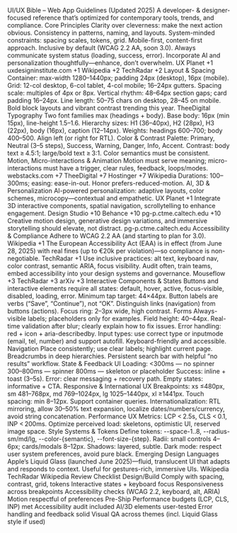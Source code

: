 UI/UX Bible – Web App Guidelines (Updated 2025)
A developer- & designer-focused reference that’s optimized for contemporary tools, trends, and compliance.
Core Principles
Clarity over cleverness: make the next action obvious.
Consistency in patterns, naming, and layouts.
System-minded constraints: spacing scales, tokens, grid.
Mobile-first, content-first approach.
Inclusive by default (WCAG 2.2 AA, soon 3.0).
Always communicate system status (loading, success, error).
Incorporate AI and personalization thoughtfully—enhance, don’t overwhelm.
UX Planet
+1
uxdesigninstitute.com
+1
Wikipedia
+2
TechRadar
+2
Layout & Spacing
Container: max-width 1280–1440px; padding 24px (desktop), 16px (mobile).
Grid: 12-col desktop, 6-col tablet, 4-col mobile; 16–24px gutters.
Spacing scale: multiples of 4px or 8px.
Vertical rhythm: 48–64px section gaps; card padding 16–24px.
Line length: 50–75 chars on desktop, 28–45 on mobile.
Bold block layouts and vibrant contrast trending this year.
TheeDigital
Typography
Two font families max (headings + body).
Base body: 16px (min 15px), line-height 1.5–1.6.
Hierarchy sizes: H1 (36–40px), H2 (28px), H3 (22px), body (16px), caption (12–14px).
Weights: headings 600–700; body 400–500.
Align left (or right for RTL).
Color & Contrast
Palette: Primary, Neutral (3–5 steps), Success, Warning, Danger, Info, Accent.
Contrast: body text ≥ 4.5:1; large/bold text ≥ 3:1.
Color semantics must be consistent.
Motion, Micro-interactions & Animation
Motion must serve meaning; micro-interactions must have a trigger, clear rules, feedback, loops/modes.
webstacks.com
+7
TheeDigital
+7
Hostinger
+7
Wikipedia
Durations: 100–300ms; easing: ease-in-out.
Honor prefers-reduced-motion.
AI, 3D & Personalization
AI-powered personalization: adaptive layouts, color schemes, microcopy—contextual and empathetic.
UX Planet
+1
Integrate 3D interactive components, spatial navigation, scrollytelling to enhance engagement.
Design Studio
+10
Behance
+10
pg-p.ctme.caltech.edu
+10
Creative motion design, generative design variations, and immersive storytelling should elevate, not distract.
pg-p.ctme.caltech.edu
Accessibility & Compliance
Adhere to WCAG 2.2 AA (and starting to plan for 3.0).
Wikipedia
+1
The European Accessibility Act (EAA) is in effect (from June 28, 2025) with real fines (up to €20k per violation)—so compliance is non-negotiable.
TechRadar
+1
Use inclusive practices: alt text, keyboard nav, color contrast, semantic ARIA, focus visibility.
Audit often, train teams, embed accessibility into your design systems and governance.
Mouseflow
+3
TechRadar
+3
arXiv
+3
Interactive Components & States
Buttons and interactive elements require all states: default, hover, active, focus-visible, disabled, loading, error.
Minimum tap target: 44×44px.
Button labels are verbs (“Save”, “Continue”), not “OK”.
Distinguish links (navigation) from buttons (actions).
Focus ring: 2–3px wide, high contrast.
Forms
Always-visible labels; placeholders only for examples.
Field height: 40–44px.
Real-time validation after blur; clearly explain how to fix issues.
Error handling: red + icon + aria-describedby.
Input types: use correct type or inputmode (email, tel, number) and support autofill.
Keyboard-friendly and accessible.
Navigation
Place consistently; use clear labels; highlight current page.
Breadcrumbs in deep hierarchies.
Persistent search bar with helpful “no results” workflow.
State & Feedback UI
Loading:
<300ms — no spinner
300–800ms — spinner
800ms — skeleton or placeholder
Success: inline + toast (3–5s).
Error: clear messaging + recovery path.
Empty states: informative + CTA.
Responsive & International UX
Breakpoints: xs ≤480px, sm 481–768px, md 769–1024px, lg 1025–1440px, xl ≥1441px.
Touch spacing: min 8–12px.
Support container queries.
Internationalization: RTL mirroring, allow 30–50% text expansion, localize dates/numbers/currency, avoid string concatenation.
Performance UX
Metrics: LCP < 2.5s, CLS < 0.1, INP < 200ms.
Optimize perceived load: skeletons, optimistic UI, reserved image space.
Style Systems & Tokens
Define tokens:
--space-1..8, --radius-sm/md/lg, --color-{semantic}, --font-size-{step}.
Radii: small controls 4–6px; cards/modals 8–12px.
Shadows: layered, subtle.
Dark mode: respect user system preferences, avoid pure black.
Emerging Design Languages
Apple’s Liquid Glass (launched June 2025)—fluid, translucent UI that adapts and responds to context. Useful for gestures-rich, immersive UIs.
Wikipedia
TechRadar
Wikipedia
Review Checklist
Design/Build
 Comply with spacing, contrast, grid, tokens
 Interactive states + keyboard focus
 Responsiveness across breakpoints
 Accessibility checks (WCAG 2.2, keyboard, alt, ARIA)
 Motion respectful of preferences
Pre-Ship
 Performance budgets (LCP, CLS, INP) met
 Accessibility audit included
 AI/3D elements user-tested
 Error handling and feedback solid
 Visual QA across themes (incl. Liquid Glass style if used)
